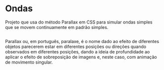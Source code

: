 # Ondas
Projeto que usa do método Parallax em CSS para simular ondas simples que se movem continuamente em padrão simples.

##

Parallax ou, em português, paralaxe, é o nome dado ao efeito de diferentes objetos parecerem estar em diferentes posições ou direções quando observados em diferentes posições, dando a ideia de profundidade ao aplicar o efeito de sobreposição de imagens e, neste caso, com animação de movimento singular.